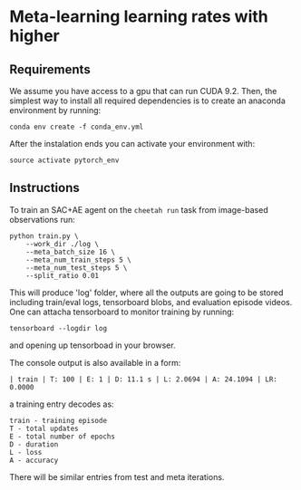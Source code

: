 # Meta-learning learning rates with higher

## Requirements
We assume you have access to a gpu that can run CUDA 9.2. Then, the simplest way to install all required dependencies is to create an anaconda environment by running:
```
conda env create -f conda_env.yml
```
After the instalation ends you can activate your environment with:
```
source activate pytorch_env
```

## Instructions
To train an SAC+AE agent on the `cheetah run` task from image-based observations  run:
```
python train.py \
    --work_dir ./log \
    --meta_batch_size 16 \
    --meta_num_train_steps 5 \
    --meta_num_test_steps 5 \
    --split_ratio 0.01
```
This will produce 'log' folder, where all the outputs are going to be stored including train/eval logs, tensorboard blobs, and evaluation episode videos. One can attacha tensorboard to monitor training by running:
```
tensorboard --logdir log
```
and opening up tensorboad in your browser.

The console output is also available in a form:
```
| train | T: 100 | E: 1 | D: 11.1 s | L: 2.0694 | A: 24.1094 | LR: 0.0000
```
a training entry decodes as:
```
train - training episode
T - total updates 
E - total number of epochs
D - duration
L - loss
A - accuracy
```
There will be similar entries from test and meta iterations.
